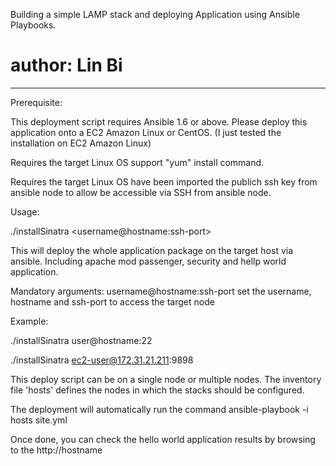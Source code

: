 Building a simple LAMP stack and deploying Application using Ansible Playbooks.
# author: Lin Bi
-------------------------------------------

Prerequisite:

This deployment script requires Ansible 1.6 or above.
Please deploy this application onto a EC2 Amazon Linux or CentOS. (I just tested the installation on EC2 Amazon Linux)

Requires the target Linux OS support "yum" install command.

Requires the target Linux OS have been imported the publich ssh key from ansible node to allow be accessible via SSH from ansible node.


Usage:

./installSinatra <username@hostname:ssh-port>

This will deploy the whole application package on the target host via ansible. Including apache mod passenger, security and hellp world application.


Mandatory arguments:
username@hostname:ssh-port  set the username, hostname and ssh-port to access the target node

Example:

./installSinatra user@hostname:22

./installSinatra ec2-user@172.31.21.211:9898
 


This deploy script can be on a single node or multiple nodes. The inventory file 'hosts' defines the nodes in which the stacks should be configured.

The deployment will automatically run the command ansible-playbook -i hosts site.yml

Once done, you can check the hello world application results by browsing to the http://hostname
